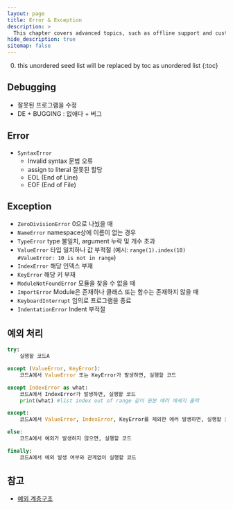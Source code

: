 ```yaml
---
layout: page
title: Error & Exception
description: >
  This chapter covers advanced topics, such as offline support and custom JS builds. Codings skills are recommended.
hide_description: true
sitemap: false
---
```

0. this unordered seed list will be replaced by toc as unordered list
{:toc}

## Debugging
- 잘못된 프로그램을 수정
- DE + BUGGING : 없애다 + 버그

## Error
- `SyntaxError`
    - Invalid syntax 문법 오류
    - assign to literal 잘못된 할당
    - EOL (End of Line)
    - EOF (End of File)

## Exception
- `ZeroDivisionError` 0으로 나눴을 때
- `NameError` namespace상에 이름이 없는 경우
- `TypeError` type 불일치, argument 누락 및 개수 초과
- `ValueError` 타입 일치하나 값 부적절 (예시: `range(1).index(10) #ValueError: 10 is not in range`)
- `IndexError` 해당 인덱스 부재
- `KeyError` 해당 키 부재
- `ModuleNotFoundError` 모듈을 찾을 수 없을 때
- `ImportError` Module은 존재하나 클래스 또는 함수는 존재하지 않을 때
- `KeyboardInterrupt` 임의로 프로그램을 종료
- `IndentationError` Indent 부적절

## 예외 처리
```python
try:
	실행할 코드A

except (ValueError, KeyError):
	코드A에서 ValueError 또는 KeyError가 발생하면, 실행할 코드

except IndexError as what:
	코드A에서 IndexError가 발생하면, 실행할 코드
	print(what) #list index out of range 같이 원본 에러 메세지 출력

except:
	코드A에서 ValueError, IndexError, KeyError를 제외한 에러 발생하면, 실행할 코드

else:
	코드A에서 예외가 발생하지 않으면, 실행할 코드

finally:
	코드A에서 예외 발생 여부와 관계없이 실행할 코드
```

## 참고
- [예외 계층구조](https://docs.python.org/ko/3/library/exceptions.html#exception-hierarchy)
